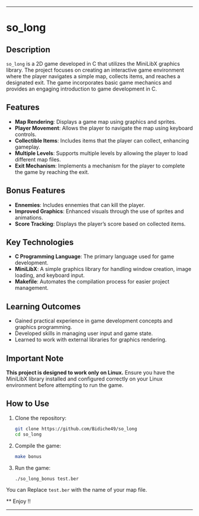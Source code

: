 
---

# so_long

## Description

`so_long` is a 2D game developed in C that utilizes the MiniLibX graphics library. The project focuses on creating an interactive game environment where the player navigates a simple map, collects items, and reaches a designated exit. The game incorporates basic game mechanics and provides an engaging introduction to game development in C.

## Features

- **Map Rendering**: Displays a game map using graphics and sprites.
- **Player Movement**: Allows the player to navigate the map using keyboard controls.
- **Collectible Items**: Includes items that the player can collect, enhancing gameplay.
- **Multiple Levels**: Supports multiple levels by allowing the player to load different map files.
- **Exit Mechanism**: Implements a mechanism for the player to complete the game by reaching the exit.

## Bonus Features

- **Ennemies**: Includes ennemies that can kill the player.
- **Improved Graphics**: Enhanced visuals through the use of sprites and animations.
- **Score Tracking**: Displays the player’s score based on collected items.

## Key Technologies

- **C Programming Language**: The primary language used for game development.
- **MiniLibX**: A simple graphics library for handling window creation, image loading, and keyboard input.
- **Makefile**: Automates the compilation process for easier project management.

## Learning Outcomes

- Gained practical experience in game development concepts and graphics programming.
- Developed skills in managing user input and game state.
- Learned to work with external libraries for graphics rendering.

## Important Note

**This project is designed to work only on Linux.** Ensure you have the MiniLibX library installed and configured correctly on your Linux environment before attempting to run the game.

## How to Use

1. Clone the repository:
   ```bash
   git clone https://github.com/Bidiche49/so_long
   cd so_long
   ```
2. Compile the game:
   ```bash
   make bonus
   ```
3. Run the game:
   ```bash
   ./so_long_bonus test.ber
   ```

You can Replace `test.ber` with the name of your map file.

** Enjoy !!

---


